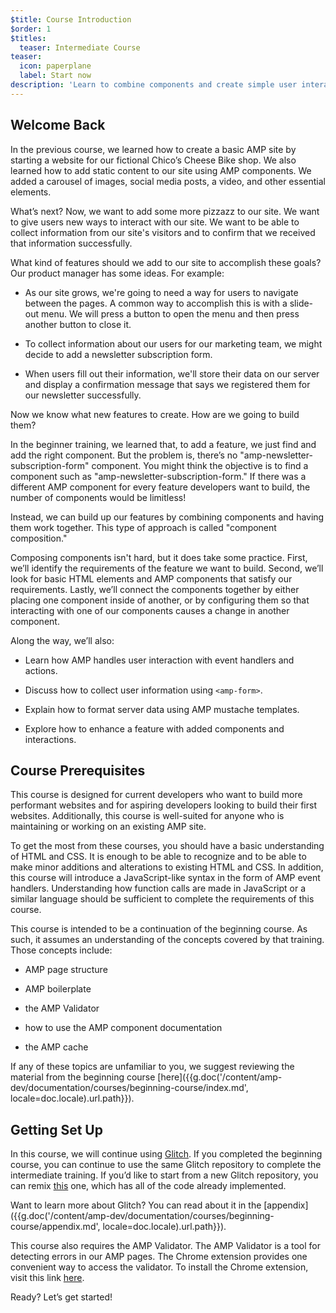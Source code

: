 ```yaml
---
$title: Course Introduction
$order: 1
$titles:
  teaser: Intermediate Course
teaser:
  icon: paperplane
  label: Start now
description: 'Learn to combine components and create simple user interactions.'
---
```


## Welcome Back

In the previous course, we learned how to create a basic AMP site by starting a website for our fictional Chico’s Cheese Bike shop. We also learned how to add static content to our site using AMP components. We added a carousel of images, social media posts, a video, and other essential elements.

What’s next? Now, we want to add some more pizzazz to our site. We want to give users new ways to interact with our site. We want to be able to collect information from our site's visitors and to confirm that we received that information successfully.

What kind of features should we add to our site to accomplish these goals? Our product manager has some ideas. For example:

- As our site grows, we're going to need a way for users to navigate between the pages. A common way to accomplish this is with a slide-out menu. We will press a button to open the menu and then press another button to close it.

- To collect information about our users for our marketing team, we might decide to add a newsletter subscription form.

- When users fill out their information, we'll store their data on our server and display a confirmation message that says we registered them for our newsletter successfully.

Now we know what new features to create. How are we going to build them?

In the beginner training, we learned that, to add a feature, we just find and add the right component. But the problem is, there’s no "amp-newsletter-subscription-form" component. You might think the objective is to find a component such as "amp-newsletter-subscription-form." If there was a different AMP component for every feature developers want to build, the number of components would be limitless!

Instead, we can build up our features by combining components and having them work together. This type of approach is called "component composition."

Composing components isn't hard, but it does take some practice. First, we’ll identify the requirements of the feature we want to build. Second, we’ll look for basic HTML elements and AMP components that satisfy our requirements. Lastly, we’ll connect the components together by either placing one component inside of another, or by configuring them so that interacting with one of our components causes a change in another component.

Along the way, we’ll also:

- Learn how AMP handles user interaction with event handlers and actions.

- Discuss how to collect user information using `<amp-form>`.

- Explain how to format server data using AMP mustache templates.

- Explore how to enhance a feature with added components and interactions.

## Course Prerequisites

This course is designed for current developers who want to build more performant websites and for aspiring developers looking to build their first websites. Additionally, this course is well-suited for anyone who is maintaining or working on an existing AMP site.

To get the most from these courses, you should have a basic understanding of HTML and CSS. It is enough to be able to recognize and to be able to make minor additions and alterations to existing HTML and CSS. In addition, this course will introduce a JavaScript-like syntax in the form of AMP event handlers. Understanding how function calls are made in JavaScript or a similar language should be sufficient to complete the requirements of this course.

This course is intended to be a continuation of the beginning course. As such, it assumes an understanding of the concepts covered by that training. Those concepts include:

- AMP page structure

- AMP boilerplate

- the AMP Validator

- how to use the AMP component documentation

- the AMP cache

If any of these topics are unfamiliar to you, we suggest reviewing the material from the beginning course [here]({{g.doc('/content/amp-dev/documentation/courses/beginning-course/index.md', locale=doc.locale).url.path}}).

## Getting Set Up

In this course, we will continue using [Glitch](https://glitch.com). If you completed the beginning course, you can continue to use the same Glitch repository to complete the intermediate training. If you’d like to start from a new Glitch repository, you can remix [this](https://glitch.com/~aquamarine-baritone) one, which has all of the code already implemented.

Want to learn more about Glitch? You can read about it in the [appendix]({{g.doc('/content/amp-dev/documentation/courses/beginning-course/appendix.md', locale=doc.locale).url.path}}).

This course also requires the AMP Validator. The AMP Validator is a tool for detecting errors in our AMP pages. The Chrome extension provides one convenient way to access the validator. To install the Chrome extension, visit this link [here](https://chrome.google.com/webstore/detail/amp-validator/nmoffdblmcmgeicmolmhobpoocbbmknc/related?hl=en).

Ready? Let’s get started!
